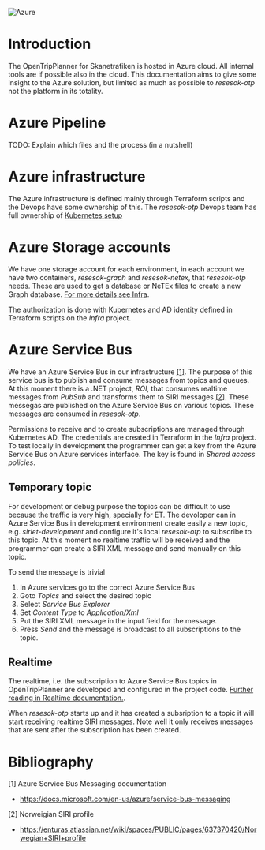 ![Azure](/.images/msazure_logo.png)
# Introduction

The OpenTripPlanner for Skanetrafiken is hosted in Azure cloud. All internal tools are if possible also in the cloud. This documentation aims to give some insight to the Azure solution, but limited as much as
possible to *resesok-otp* not the platform in its totality.

# Azure Pipeline

TODO: Explain which files and the process (in a nutshell)

# Azure infrastructure
The Azure infrastructure is defined mainly through Terraform scripts and the Devops have some ownership of this. The *resesok-otp* Devops team has full ownership 
of [Kubernetes setup](/infra/Infra)

# Azure Storage accounts
We have one storage account for each environment, in each account we have two containers, *resesok-graph* and *resesok-netex*, that *resesok-otp* needs. These are used to get a database or NeTEx files to create
a new Graph database. [For more details see Infra](/infra/Infra).

The authorization is done with Kubernetes and AD identity defined in Terraform scripts on the *Infra* project.

# Azure Service Bus
We have an Azure Service Bus in our infrastructure [[1]](#service-bus). 
The purpose of this service bus is to publish and consume messages from topics and queues. At this moment there is a .NET project, *ROI*, that consumes realtime messages from *PubSub* and transforms them
to SIRI messages [[2]](#siri). These messegas are published on the Azure Service Bus on various topics. These messages are consumed in *resesok-otp*.

Permissions to receive and to create subscriptions are managed through Kubernetes AD. The credentials are created in Terraform in the *Infra* project. To test locally in
development the programmer can get a key from the Azure Service Bus on Azure services interface. The key is found in *Shared access policies*.

## Temporary topic
For development or debug purpose the topics can be difficult to use because the traffic is very high, specially for ET. The devoloper can in Azure Service Bus in development environment
create easily a new topic, e.g. *siriet-development* and configure it's local *resesok-otp* to subscribe to this topic. At this moment no realtime traffic will be received and
the programmer can create a SIRI XML message and send manually on this topic.

To send the message is trivial
1. In Azure services go to the correct Azure Service Bus
1. Goto *Topics* and select the desired topic
1. Select *Service Bus Explorer*
1. Set *Content Type* to *Application/Xml*
1. Put the SIRI XML message in the input field for the message.
1. Press *Send* and the message is broadcast to all subscriptions to the topic.

## Realtime
The realtime, i.e. the subscription to Azure Service Bus topics in OpenTripPlanner are developed and configured in the project code. [Further reading in Realtime documentation.](/development/Realtime.md).

When *resesok-otp* starts up and it has created a subsription to a topic it will start receiving realtime SIRI messages. Note well it only receives messages that are sent after
the subscription has been created.

# Bibliography

<a id="service-bus">[1]</a>
Azure Service Bus Messaging documentation
- https://docs.microsoft.com/en-us/azure/service-bus-messaging

<a id="siri">[2]</a>
Norweigian SIRI profile
- https://enturas.atlassian.net/wiki/spaces/PUBLIC/pages/637370420/Norwegian+SIRI+profile

